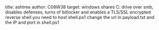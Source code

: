 title: ashtree
author: C08W38
target: windows
shares C: drive over smb, disables defenses, turns of bitlocker and enables a TLS/SSL encrypted reverse shell
you need to host shell.ps1 change the url in payload.txt and the IP and port in shell.ps1
